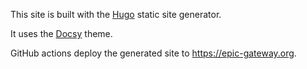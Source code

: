 This site is built with the [Hugo](https://gohugo.io/) static site generator.

It uses the [Docsy](https://www.docsy.dev/) theme.

GitHub actions deploy the generated site to https://epic-gateway.org.
